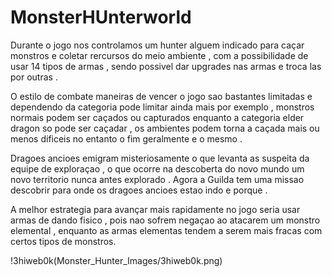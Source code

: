 # MonsterHUnterworld

Durante o jogo nos controlamos um hunter alguem indicado para caçar  monstros e coletar rercursos do meio ambiente , com a possibilidade de usar 14 tipos de armas , sendo possivel dar upgrades nas armas e troca las por outras .

O estilo de combate maneiras de vencer o jogo sao bastantes limitadas e dependendo da categoria pode limitar ainda mais por exemplo , monstros normais podem ser caçados ou capturados enquanto a categoria elder dragon so pode ser caçadar , os ambientes podem torna a caçada mais ou menos dificeis no entanto o fim geralmente e o mesmo . 

Dragoes ancioes emigram misteriosamente o que levanta as suspeita da equipe de exploraçao , o que ocorre na descoberta do novo mundo um novo territorio nunca antes explorado . Agora a Guilda tem uma missao descobrir para onde os dragoes ancioes estao indo e porque .

A melhor estrategia para avançar mais rapidamente no jogo seria usar armas de dando fisico , pois nao sofrem negaçao ao atacarem um monstro elemental , enquanto as armas elementas tendem a serem mais fracas com certos tipos de monstros.

!3hiweb0k(Monster_Hunter_Images/3hiweb0k.png)
